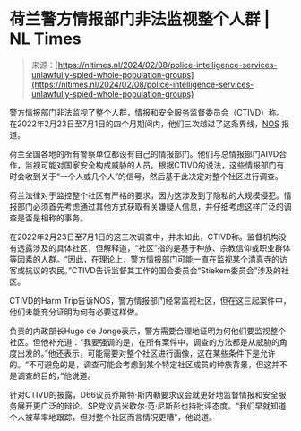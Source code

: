 <!--yml

category: 未分类

date: 2024-05-27 14:42:21

-->

# 荷兰警方情报部门非法监视整个人群 | NL Times

> 来源：[https://nltimes.nl/2024/02/08/police-intelligence-services-unlawfully-spied-whole-population-groups](https://nltimes.nl/2024/02/08/police-intelligence-services-unlawfully-spied-whole-population-groups)

警方情报部门非法监视了整个人群，情报和安全服务监督委员会（CTIVD）称。在2022年2月23日至7月1日的四个月期间内，他们三次越过了这条界线，[NOS](https://nos.nl/artikel/2508037-inlichtingendiensten-onderzochten-onrechtmatig-hele-bevolkingsgroepen) 报道。

荷兰全国各地的所有警察单位都设有自己的情报部门。他们与总情报部门AIVD合作，监视可能对国家安全构成威胁的人员。根据CTIVD的说法，这些情报部门有时会收到关于“一个人或几个人”的信号，然后基于此决定对整个社区进行调查。

荷兰法律对于监控整个社区有严格的要求，因为这涉及到了隐私的大规模侵犯。情报部门必须首先考虑通过其他方式获取有关嫌疑人信息，并仔细考虑这样广泛的调查是否是相称的事务。

在2022年2月23日至7月1日的这三次调查中，并未如此，CTIVD称。监督机构没有透露涉及的具体社区，但解释道，“社区”指的是基于种族、宗教信仰或职业群体等因素的人群。“因此，在理论上，警方情报部门可能一直在监视某个清真寺的访客或抗议的农民。”CTIVD告诉监督其工作的国会委员会“Stiekem委员会”涉及的社区。

CTIVD的Harm Trip告诉NOS，警方情报部门经常监视社区，但在这三起案件中，他们未能充分证明为何有必要这样做。

负责的内政部长Hugo de Jonge表示，警方需要合理地证明为何他们要监视整个社区。但他补充道：“我要强调的是，在所有案件中，调查的方法都是从威胁的角度出发的。”他还表示，可能需要对整个社区进行画像，这在某些条件下是允许的。“不可避免的是，调查可能会考虑到某个特定社区成员的种族背景，但这并不是调查的目的，”他说道。

针对CTIVD的披露，D66议员乔斯特·斯内勒要求议会就更好地监督情报和安全服务展开更广泛的辩论。SP党议员米歇尔·范·尼斯彭也持批评态度。“我们早就知道个人被草率地跟踪，但对整个社区而言情况更糟”，他说道。
